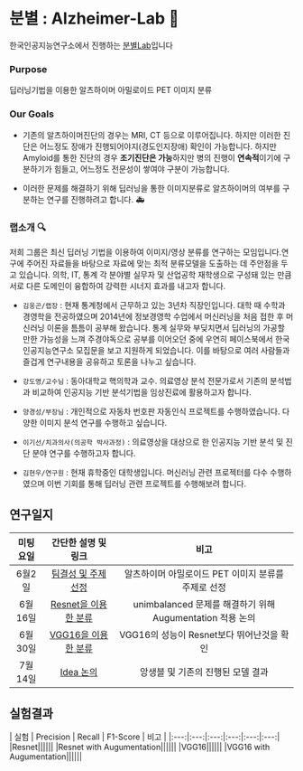 # 분별 : Alzheimer-Lab :post_office:

한국인공지능연구소에서 진행하는 [분별Lab](https://www.ai-lab.kr/labs/bunbyeol-raebjang-gimonggon)입니다 

### Purpose

딥러닝기법을 이용한 알츠하이머 아밀로이드 PET 이미지 분류

### Our Goals

- 기존의 알츠하이머진단의 경우는 MRI, CT 등으로 이루어집니다. 하지만 이러한 진단은 어느정도 장애가 진행되어야지(경도인지장애) 확인이 가능합니다.
하지만 Amyloid를 통한 진단의 경우 **조기진단은 가능**하지만 병의 진행이 **연속적**이기에 구분하기가 힘들고, 어느정도 전문성이 쌓여야 구분이 가능합니다. 

- 이러한 문제를 해결하기 위해 딥러닝을 통한 이미지분류로 알츠하이머의 여부를 구분하는 연구를 진행하려고 합니다. :ambulance:

### 랩소개 :mag:

저희 그룹은 최신 딥러닝 기법을 이용하여 이미지/영상 분류를 연구하는 모임입니다.연구에 주어진 자료들을 바탕으로 자료에 맞는 최적 분류모델을 도출하는 데 주안점을 두고 있습니다. 의학, IT, 통계 각 분야별 실무자 및 산업공학 재학생으로 구성돼 있는 만큼 서로 다른 도메인이 융합하여 강력한 시너지 효과를 내고자 합니다.

- `김웅곤/랩장` : 현재 통계청에서 근무하고 있는 3년차 직장인입니다. 대학 때 수학과 경영학을 전공하였으며 2014년에 정보경영학 수업에서 머신러닝을 처음 접한 후 머신러닝 이론을 틈틈이 공부해 왔습니다. 통계 실무와 부딪치면서 딥러닝의 가공할 만한 가능성을 느껴 주경야독으로 공부를 이어오던 중에 우연히 페이스북에서 한국인공지능연구소 모집문을 보고 지원하게 되었습니다. 이를 바탕으로 여러 사람들과 즐겁게 연구내용을 공유하고 토론을 나누고 싶습니다.

- `강도영/교수님` : 동아대학교 핵의학과 교수. 의료영상 분석 전문가로서 기존의 분석법과 비교하여 인공지능 기반 분석기법을 임상진료에 활용하고자 합니다.

- `양경성/부장님` : 개인적으로 자동차 번호판 자동인식 프로젝트를 수행하였습니다. 다양한 이미지 분석 연구를 수행하고 싶습니다.

- `이기선/치과의사(의공학 박사과정)` : 의료영상을 대상으로 한 인공지능 기반 분석 및 진단 분야 연구를 수행하고자 합니다.

- `김현우/연구원` : 현재 휴학중인 대학생입니다. 머신러닝 관련 프로젝터를 다수 수행하였으며 이번 기회를 통해 딥러닝 관련 프로젝트를 수행해보려 합니다.

## 연구일지

| 미팅요일 | 간단한 설명 및 링크 | 비고 |
|:---:|:---:|:---:|
|6월2일|[팀결성 및 주제선정](https://github.com/choco9966/Alzheimer-Lab/tree/master/%ED%9A%8C%EC%9D%98%EB%82%B4%EC%9A%A9/20180602)| 알츠하이머 아밀로이드 PET 이미지 분류를 주제로 선정 |
|6월16일|[Resnet을 이용한 분류](https://github.com/choco9966/Alzheimer-Lab/tree/master/%ED%9A%8C%EC%9D%98%EB%82%B4%EC%9A%A9/20180616)| unimbalanced 문제를 해결하기 위해 Augumentation 적용 논의 |
|6월30일|[VGG16을 이용한 분류](https://github.com/choco9966/Alzheimer-Lab/tree/master/%ED%9A%8C%EC%9D%98%EB%82%B4%EC%9A%A9/20180630)| VGG16의 성능이 Resnet보다 뛰어난것을 확인 
|7월14일|[Idea 논의](https://github.com/choco9966/Alzheimer-Lab/tree/master/%ED%9A%8C%EC%9D%98%EB%82%B4%EC%9A%A9/20180714)| 앙생블 및 기존의 진행된 모델 결과  |

## 실험결과

| 실험 | Precision | Recall | F1-Score | 비고 |
|:---:|:---:|:---:|:---:|:---:|:---:|
|Resnet||||||
|Resnet with Augumentation||||||
|VGG16||||||
|VGG16 with Augumentation||||||

